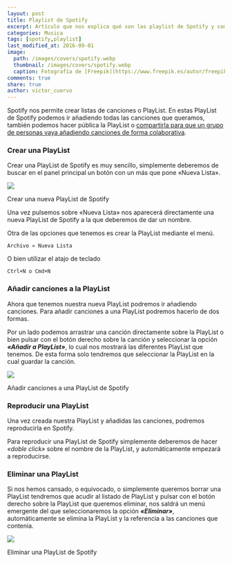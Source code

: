 ```yaml
---
layout: post
title: Playlist de Spotify
excerpt: Artículo que nos explica qué son las playlist de Spotify y como podemos añadir canciones a ellas.
categories: Musica
tags: [spotify,playlist]
last_modified_at: 2016-09-01
image:
  path: /images/covers/spotify.webp
  thumbnail: /images/covers/spotify.webp
  caption: Fotografía de [Freepik](https://www.freepik.es/autor/freepik)
comments: true
share: true
author: victor_cuervo
---
```


Spotify nos permite crear listas de canciones o PlayList. En estas PlayList de Spotify podemos ir añadiendo todas las canciones que queramos, también podemos hacer pública la PlayList o [compartirla para que un grupo de personas vaya añadiendo canciones de forma colaborativa](https://www.ayudaenlaweb.com/musica/spotify/crear-una-lista-colaborativa-en-spotify/).


### Crear una PlayList


Crear una PlayList de Spotify es muy sencillo, simplemente deberemos de buscar en el panel principal un botón con un más que pone «Nueva Lista».


![](https://www.ayudaenlaweb.com/wp-content/uploads/2016/09/spotify_new_playlist.jpg)


Crear una nueva PlayList de Spotify


Una vez pulsemos sobre «Nueva Lista» nos aparecerá directamente una nueva PlayList de Spotify a la que deberemos de dar un nombre.


Otra de las opciones que tenemos es crear la PlayList mediante el menú.


```text
Archivo » Nueva Lista
```


O bien utilizar el atajo de teclado


```text
Ctrl+N o Cmd+N
```


### Añadir canciones a la PlayList


Ahora que tenemos nuestra nueva PlayList podremos ir añadiendo canciones. Para añadir canciones a una PlayList podremos hacerlo de dos formas.


Por un lado podemos arrastrar una canción directamente sobre la PlayList o bien pulsar con el botón derecho sobre la canción y seleccionar la opción _**«Añadir a PlayList»**_, lo cual nos mostrará las diferentes PlayList que tenemos. De esta forma solo tendremos que seleccionar la PlayList en la cual guardar la canción.


![](https://www.ayudaenlaweb.com/wp-content/uploads/2016/09/spotify_addto_playlist.jpg)


Añadir canciones a una PlayList de Spotify


### Reproducir una PlayList


Una vez creada nuestra PlayList y añadidas las canciones, podremos reproducirla en Spotify.


Para reproducir una PlayList de Spotify simplemente deberemos de hacer _«doble click»_ sobre el nombre de la PlayList, y automáticamente empezará a reproducirse.


### Eliminar una PlayList


Si nos hemos cansado, o equivocado, o simplemente queremos borrar una PlayList tendremos que acudir al listado de PlayList y pulsar con el botón derecho sobre la PlayList que queremos eliminar, nos saldrá un menú emergente del que seleccionaremos la opción _**«Eliminar»**_, automáticamente se elimina la PlayList y la referencia a las canciones que contenia.


![](https://www.ayudaenlaweb.com/wp-content/uploads/2016/09/spotify_delete_playlist.jpg)


Eliminar una PlayList de Spotify

